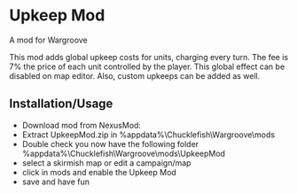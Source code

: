# Upkeep Mod
A mod for Wargroove

This mod adds global upkeep costs for units, charging every turn. The fee is 7% the price of each unit controlled by the player. This global effect can be disabled on map editor. Also, custom upkeeps can be added as well.

## Installation/Usage
- Download mod from NexusMod: 
- Extract UpkeepMod.zip in %appdata%\Chucklefish\Wargroove\mods
- Double check you now have the following folder %appdata%\Chucklefish\Wargroove\mods\UpkeepMod
- select a skirmish map or edit a campaign/map 
- click in mods and enable the Upkeep Mod
- save and have fun